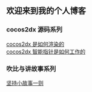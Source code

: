 ## 欢迎来到我的个人博客

### cocos2dx 源码系列
[cocos2dx 是如何渲染的](https://github.com/zhishu520/blog/issues/1)  
[cocos2dx 智能指针是如何工作的](https://github.com/zhishu520/blog/issues/2)  

### 吹比与讲故事系列
[坚持小故事一则](https://github.com/zhishu520/blog/issues/3)  




